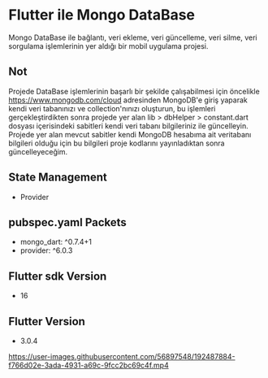 # Flutter ile Mongo DataBase

Mongo DataBase ile bağlantı, veri ekleme, veri güncelleme, veri silme, veri sorgulama işlemlerinin yer aldığı bir mobil uygulama projesi.

## Not

Projede DataBase işlemlerinin başarlı bir şekilde çalışabilmesi için öncelikle https://www.mongodb.com/cloud adresinden MongoDB'e giriş yaparak kendi veri tabanınızı ve collection'nınızı oluşturun, bu işlemleri gerçekleştirdikten sonra projede yer alan lib > dbHelper > constant.dart dosyası içerisindeki sabitleri kendi veri tabanı bilgileriniz ile güncelleyin. Projede yer alan mevcut sabitler kendi MongoDB hesabıma ait veritabanı bilgileri olduğu için bu bilgileri proje kodlarını yayınladıktan sonra güncelleyeceğim.

## State Management
- Provider

## pubspec.yaml Packets
- mongo_dart: ^0.7.4+1
- provider: ^6.0.3

## Flutter sdk Version
- 16

## Flutter Version
- 3.0.4




https://user-images.githubusercontent.com/56897548/192487884-f766d02e-3ada-4931-a69c-9fcc2bc69c4f.mp4

